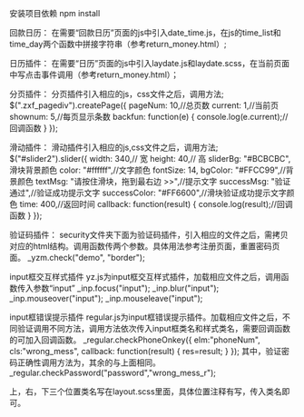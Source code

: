 安装项目依赖
npm install

回款日历：
	在需要“回款日历”页面的js中引入date_time.js，在js的time_list和time_day两个函数中拼接字符串（参考return_money.html）;

日历插件：
	在需要“日历”页面的js中引入laydate.js和laydate.scss，在当前页面中写点击事件调用（参考return_money.html）；

分页插件：
	分页插件引入相应的js，css文件之后，调用方法;
	$(".zxf_pagediv").createPage({
		pageNum: 10,//总页数
		current: 1,//当前页
		shownum: 5,//每页显示条数
		backfun: function(e) {
			console.log(e.current);//回调函数
		}
	});

滑动插件：
	滑动插件引入相应的js,css文件之后，调用方法;
	$("#slider2").slider({
	width: 340,// 宽
	height: 40,// 高
	sliderBg: "#BCBCBC",滑块背景颜色
	color: "#ffffff",//文字颜色
	fontSize: 14,
	bgColor: "#FFCC99",//背景颜色
	textMsg: "请按住滑块，拖到最右边 >>",//提示文字
	successMsg: "验证通过",//验证成功提示文字
	successColor: "#FF6600",//滑块验证成功提示文字颜色
	time: 400,//返回时间
	callback: function(result) {
		console.log(result);//回调函数
	}
});

验证码插件：
	security文件夹下面为验证码插件，引入相应的文件之后，需拷贝对应的html结构。调用函数传两个参数。具体用法参考注册页面，重置密码页面。
	_yzm.check("demo", "border");

input框交互样式插件
	yz.js为input框交互样式插件，加载相应文件之后，调用函数传入参数“input”
	_inp.focus("input");
	_inp.blur("input");
	_inp.mouseover("input");
	_inp.mouseleave("input");

input框错误提示插件
	regular.js为input框错误提示插件。加载相应文件之后，不同验证调用不同方法，调用方法依次传入input框类名和样式类名，需要回调函数的可加入回调函数。
	 _regular.checkPhoneOnkey({
	 	elm:"phoneNum",
	 	cls:"wrong_mess",
		callback: function(result) {
			res=result;
		}
	 });
其中，验证密码正确性调用方法为，其余的与上面相同。
_regular.checkPassword("password","wrong_mess_r");

上，右，下三个位置类名写在layout.scss里面，具体位置注释有写，传入类名即可。
